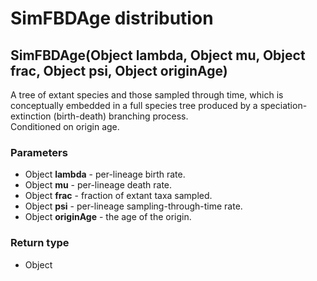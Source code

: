 SimFBDAge distribution
======================
SimFBDAge(Object **lambda**, Object **mu**, Object **frac**, Object **psi**, Object **originAge**)
--------------------------------------------------------------------------------------------------

A tree of extant species and those sampled through time, which is conceptually embedded in a full species tree produced by a speciation-extinction (birth-death) branching process.<br>Conditioned on origin age.

### Parameters

- Object **lambda** - per-lineage birth rate.
- Object **mu** - per-lineage death rate.
- Object **frac** - fraction of extant taxa sampled.
- Object **psi** - per-lineage sampling-through-time rate.
- Object **originAge** - the age of the origin.

### Return type

- Object




